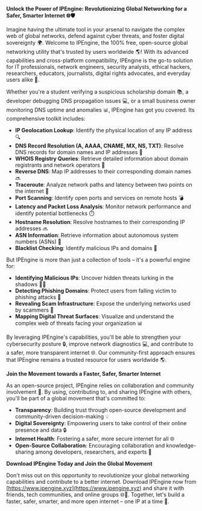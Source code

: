 **Unlock the Power of IPEngine: Revolutionizing Global Networking for a Safer, Smarter Internet 🌐🛡️**

Imagine having the ultimate tool in your arsenal to navigate the complex web of global networks, defend against cyber threats, and foster digital sovereignty 🌍. Welcome to IPEngine, the 100% free, open-source global networking utility that's trusted by users worldwide 🌎! With its advanced capabilities and cross-platform compatibility, IPEngine is the go-to solution for IT professionals, network engineers, security analysts, ethical hackers, researchers, educators, journalists, digital rights advocates, and everyday users alike 🔐.

Whether you're a student verifying a suspicious scholarship domain 📚, a developer debugging DNS propagation issues 💻, or a small business owner monitoring DNS uptime and anomalies 📊, IPEngine has got you covered. Its comprehensive toolkit includes:

* **IP Geolocation Lookup**: Identify the physical location of any IP address 🔍
* **DNS Record Resolution (A, AAAA, CNAME, MX, NS, TXT)**: Resolve DNS records for domain names and IP addresses 📡
* **WHOIS Registry Queries**: Retrieve detailed information about domain registrants and network operators 👥
* **Reverse DNS**: Map IP addresses to their corresponding domain names 🔜
* **Traceroute**: Analyze network paths and latency between two points on the internet 📍
* **Port Scanning**: Identify open ports and services on remote hosts 💣
* **Latency and Packet Loss Analysis**: Monitor network performance and identify potential bottlenecks ⏱️
* **Hostname Resolution**: Resolve hostnames to their corresponding IP addresses 🔜
* **ASN Information**: Retrieve information about autonomous system numbers (ASNs) 👥
* **Blacklist Checking**: Identify malicious IPs and domains 🔴

But IPEngine is more than just a collection of tools – it's a powerful engine for:

* **Identifying Malicious IPs**: Uncover hidden threats lurking in the shadows 🕵️‍♀️
* **Detecting Phishing Domains**: Protect users from falling victim to phishing attacks 🚨
* **Revealing Scam Infrastructure**: Expose the underlying networks used by scammers 💸
* **Mapping Digital Threat Surfaces**: Visualize and understand the complex web of threats facing your organization 📊

By leveraging IPEngine's capabilities, you'll be able to strengthen your cybersecurity posture 🔒, improve network diagnostics 💻, and contribute to a safer, more transparent internet 🌐. Our community-first approach ensures that IPEngine remains a trusted resource for users worldwide 🌎.

**Join the Movement towards a Faster, Safer, Smarter Internet**

As an open-source project, IPEngine relies on collaboration and community involvement 🤝. By using, contributing to, and sharing IPEngine with others, you'll be part of a global movement that's committed to:

* **Transparency**: Building trust through open-source development and community-driven decision-making 💡
* **Digital Sovereignty**: Empowering users to take control of their online presence and data 🔒
* **Internet Health**: Fostering a safer, more secure internet for all 🌐
* **Open-Source Collaboration**: Encouraging collaboration and knowledge-sharing among developers, researchers, and experts 🤝

**Download IPEngine Today and Join the Global Movement**

Don't miss out on this opportunity to revolutionize your global networking capabilities and contribute to a better internet. Download IPEngine now from [https://www.ipengine.xyz](https://www.ipengine.xyz) and share it with friends, tech communities, and online groups 🌐🤝. Together, let's build a faster, safer, smarter, and more open internet – one IP at a time 🔑.